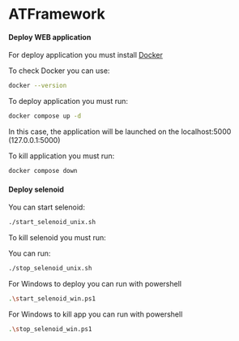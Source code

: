 # ATFramework


#### Deploy WEB application

For deploy application you must install
[Docker](https://www.docker.com/)

To check Docker you can use:

```bash
docker --version
```
To deploy application you must run:
```bash
docker compose up -d
```
In this case, the application will be launched on the localhost:5000
(127.0.0.1:5000)

To kill application you must run: 
```bash
docker compose down
```
#### Deploy selenoid

You can start selenoid:
```bash
./start_selenoid_unix.sh
```

To kill selenoid you must run:

You can run:
```bash
./stop_selenoid_unix.sh
```

For Windows to deploy you can run with powershell

```bash
.\start_selenoid_win.ps1
```
For Windows to kill app you can run with powershell

```bash
.\stop_selenoid_win.ps1
```